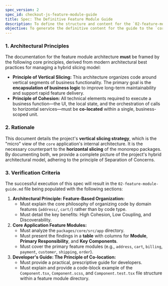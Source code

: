 ```yaml
---
spec_version: 2
spec_id: checkout-js-feature-module-guide
title: Spec: The Definitive Feature Module Guide
description: To define the structure and content for the `02-feature-module-guide.md`, which documents the project's vertical slicing strategy.
objective: To generate the definitive content for the guide to the `core` application's internal feature modules, which constitute the project's **vertical (feature/domain) slices**.
---
```


### 1. Architectural Principles

The documentation for the feature module architecture **must** be framed by the following core principles, derived from modern architectural best practices for managing a hybrid slicing model:

*   **Principle of Vertical Slicing:** This architecture organizes code around vertical segments of business functionality. The primary goal is the **encapsulation of business logic** to improve long-term maintainability and support rapid feature delivery.
*   **Principle of Cohesion:** All technical elements required to execute a business function—the UI, the local state, and the orchestration of calls to horizontal services—must be **co-located** within a single, business-scoped unit.

### 2. Rationale

This document details the project's **vertical slicing strategy**, which is the "micro" view of the `core` application's internal architecture. It is the necessary counterpart to the **horizontal slicing** of the monorepo packages. By documenting both, we provide a complete picture of the project's hybrid architectural model, adhering to the principle of Separation of Concerns.

### 3. Verification Criteria

The successful execution of this spec will result in the `02-feature-module-guide.md` file being populated with the following sections:

1.  **Architectural Principle: Feature-Based Organization:**
    *   Must explain the core philosophy of organizing code by domain features (`address/`, `cart/`) rather than by code type.
    *   Must detail the key benefits: High Cohesion, Low Coupling, and Discoverability.
2.  **Core Application Feature Modules:**
    *   Must analyze the `packages/core/src/app` directory.
    *   Must present the findings in a **table** with columns for **Module**, **Primary Responsibility**, and **Key Components**.
    *   Must cover the primary feature modules (e.g., `address`, `cart`, `billing`, `payment`, `customer`, `shipping`, `order`).
3.  **Developer's Guide: The Principle of Co-location:**
    *   Must provide a practical, prescriptive guide for developers.
    *   Must explain and provide a code-block example of the `Component.tsx`, `Component.scss`, and `Component.test.tsx` file structure within a feature module directory.
